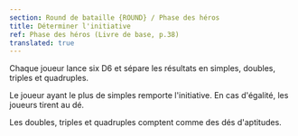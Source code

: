 ```yaml
---
section: Round de bataille {ROUND} / Phase des héros
title: Déterminer l'initiative
ref: Phase des héros (Livre de base, p.38)
translated: true
---
```


Chaque joueur lance six D6 et sépare les résultats en simples, doubles, triples et quadruples.

Le joueur ayant le plus de simples remporte l'initiative.  En cas d'égalité, les joueurs tirent au dé.

Les doubles, triples et quadruples comptent comme des dés d'aptitudes.
